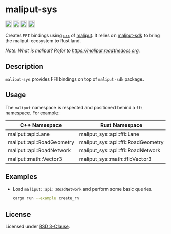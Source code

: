 # maliput-sys

[<img alt="github" src="https://img.shields.io/badge/github-maliput/maliput-rs?style=for-the-badge&labelColor=555555&logo=github" height="20">](https://github.com/maliput/maliput-rs/maliput-sys)
[<img alt="crates.io" src="https://img.shields.io/crates/v/maliput-sys.svg?style=for-the-badge&color=fc8d62&logo=rust" height="20">](https://crates.io/crates/maliput-sys)
[<img alt="docs.rs" src="https://img.shields.io/badge/docs.rs-maliput-sys?style=for-the-badge&labelColor=555555&logo=docs.rs" height="20">](https://docs.rs/maliput-sys)
[<img alt="build status" src="https://img.shields.io/github/actions/workflow/status/maliput/maliput-rs/build.yaml?branch=main&style=for-the-badge" height="20">](https://github.com/maliput/maliput-rs/actions?query=branch%3Amain)

Creates `FFI` bindings using [`cxx`](https://crates.io/crates/cxx) of [maliput](https://maliput.readthedocs.org).
It relies on [maliput-sdk](https://crates.io/crates/maliput-sdk) to bring the maliput-ecosystem to Rust land.

_Note: What is maliput? Refer to https://maliput.readthedocs.org._

## Description

`maliput-sys` provides FFI bindings on top of `maliput-sdk` package.


## Usage

The `maliput` namespace is respected and positioned behind a `ffi` namespace.
For example:

| C++ Namespace | Rust Namespace |
| -------------- | ------------- |
| maliput::api::Lane   | maliput_sys::api::ffi::Lane |
| maliput::api::RoadGeometry   | maliput_sys::api::ffi::RoadGeometry |
| maliput::api::RoadNetwork   | maliput_sys::api::ffi::RoadNetwork |
| maliput::math::Vector3   | maliput_sys::math::ffi::Vector3 |

## Examples

 - Load `maliput::api::RoadNetwork` and perform some basic queries.
    ```bash
    cargo run --example create_rn
    ```

## License

Licensed under [BSD 3-Clause](https://github.com/maliput/maliput-rs/blob/main/LICENSE).
